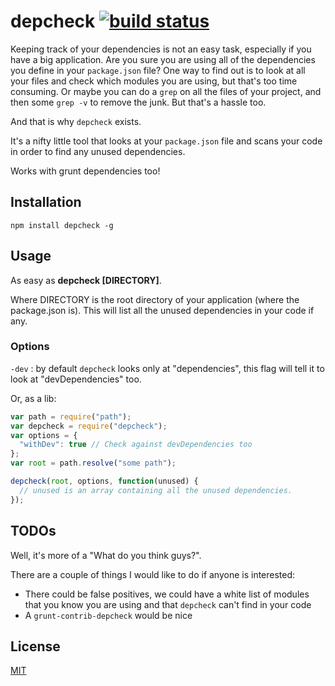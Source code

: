 # depcheck [![build status](https://secure.travis-ci.org/rumpl/depcheck.png)](http://travis-ci.org/rumpl/depcheck)

Keeping track of your dependencies is not an easy task, especially if you have a big application.
Are you sure you are using all of the dependencies you define in your `package.json` file? One way to find out is to
look at all your files and check which modules you are using, but that's too time consuming. Or maybe you can do a 
`grep` on all the files of your project, and then some `grep -v` to remove the junk. But that's a hassle too.

And that is why `depcheck` exists.

It's a nifty little tool that looks at your `package.json` file and scans your code in order to find any unused
dependencies.

Works with grunt dependencies too!

## Installation

`npm install depcheck -g`

## Usage

As easy as **depcheck [DIRECTORY]**.

Where DIRECTORY is the root directory of your application (where the package.json is). 
This will list all the unused dependencies in your code if any.

### Options

`-dev` : by default `depcheck` looks only at "dependencies", this flag will tell it to look at "devDependencies" too.

Or, as a lib: 
```javascript
var path = require("path");
var depcheck = require("depcheck");
var options = {
  "withDev": true // Check against devDependencies too
};
var root = path.resolve("some path");

depcheck(root, options, function(unused) {
  // unused is an array containing all the unused dependencies.
});
```

## TODOs

Well, it's more of a "What do you think guys?".

There are a couple of things I would like to do if anyone is interested:

 - There could be false positives, we could have a white list of modules that 
you know you are using and that `depcheck` can't find in your code
 - A `grunt-contrib-depcheck` would be nice

## License

[MIT](http://mit-license.org/rumpl)
